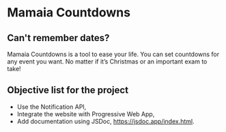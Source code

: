 # Mamaia Countdowns

## Can't remember dates?

Mamaia Countdowns is a tool to ease your life. You can set countdowns for any event you want. No matter if it’s Christmas or an important exam to take!

## Objective list for the project

- Use the Notification API,
- Integrate the website with Progressive Web App,
- Add documentation using JSDoc, https://jsdoc.app/index.html.
